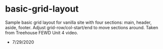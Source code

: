 # basic-grid-layout

Sample basic grid layout for vanilla site with four sections: main, header, aside, footer. Adjust grid-row/col-start/end to move sections around. Taken from Treehouse FEWD Unit 4 video.
- 7/29/2020
